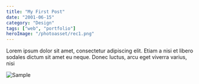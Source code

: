 ```yaml
---
title: "My First Post"
date: "2001-06-15"
category: "Design"
tags: ["web", "portfolio"]
heroImage: "/photoasset/rec1.png"
---
```


Lorem ipsum dolor sit amet, consectetur adipiscing elit. Etiam a nisi et libero sodales dictum sit amet eu neque. Donec luctus, arcu eget viverra varius, nisi 

![Sample](https://encrypted-tbn0.gstatic.com/images?q=tbn:ANd9GcTh8EUdS96I6-wo_fDl-eqp7w-c53l8ABANtPmLnkvOi1KX2oe5y0zOWKlFgSW6fuTeMIY&usqp=CAU)